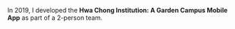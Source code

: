 In 2019, I developed the **Hwa Chong Institution: A Garden Campus Mobile App** as part of a 2-person team.

